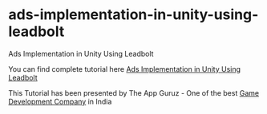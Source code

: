 # ads-implementation-in-unity-using-leadbolt
Ads Implementation in Unity Using Leadbolt

You can find complete tutorial here [Ads Implementation in Unity Using Leadbolt](http://www.theappguruz.com/blog/ads-implementation-in-unity-using-leadbolt)

This Tutorial has been presented by The App Guruz - One of the best [Game Development Company](http://www.theappguruz.com/game-development/) in India
